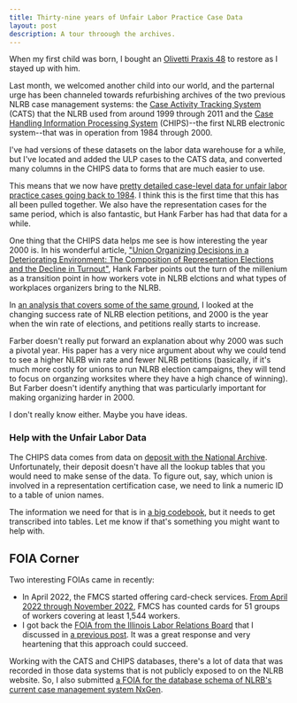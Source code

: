 ```yaml
---
title: Thirty-nine years of Unfair Labor Practice Case Data
layout: post
description: A tour throough the archives.
---
```


When my first child was born, I bought an [Olivetti Praxis
48](https://www.massmadesoul.com/olivetti-praxis-48) to restore as I
stayed up with him.

Last month, we welcomed another child into our world, and the
parternal urge has been channeled towards refurbishing archives of the
two previous NLRB case management systems: the [Case Activity Tracking
System](https://labordata.bunkum.us/cats) (CATS) that the NLRB used
from around 1999 through 2011 and the [Case Handling Information
Processing System](https://labordata.bunkum.us/chips) (CHIPS)--the
first NLRB electronic system--that was in operation from 1984 through
2000.

I've had versions of these datasets on the labor data warehouse
for a while, but I've located and added the ULP cases to the CATS
data, and converted many columns in the CHIPS data to forms that are
much easier to use.

This means that we now have [pretty detailed case-level data for unfair
labor practice cases going back to 1984](https://observablehq.com/@fgregg/nlrb-cases). I think this is the first time
that this has all been pulled together. We also have the
representation cases for the same period, which is also fantastic, but
Hank Farber has had that data for a while.

One thing that the CHIPS data helps me see is how interesting the year
2000 is. In his wonderful article, ["Union Organizing Decisions in a
Deteriorating Environment: The Composition of Representation Elections
and the Decline in Turnout"](https://www.nber.org/papers/w19908), Hank Farber
points out the turn of the millenium as a transition point in how workers vote in NLRB elctions and what types of workplaces organizers bring to the NLRB.

In [an analysis that covers some of the same
ground](https://observablehq.com/@fgregg/improving-success-of-individual-certification-petitions),
I looked at the changing success rate of NLRB election petitions, and
2000 is the year when the win rate of elections, and petitions really
starts to increase.

Farber doesn't really put forward an explanation about why 2000 was
such a pivotal year. His paper has a very nice argument about why we
could tend to see a higher NLRB win rate and fewer NLRB petitions
(basically, if it's much more costly for unions to run NLRB election
campaigns, they will tend to focus on organzing worksites where they
have a high chance of winning). But Farber doesn't identify anything
that was particularly important for making organizing harder in 2000.

I don't really know either. Maybe you have ideas.

### Help with the Unfair Labor Data
The CHIPS data comes from data on [deposit with the National
Archive](https://catalog.archives.gov/id/627716). Unfortunately, their
deposit doesn't have all the lookup tables that you would need to make sense
of the data. To figure out, say, which union is involved in a representation
certification case, we need to link a numeric ID to a table of union names.

The information we need for that is in [a big codebook](https://s3.amazonaws.com/NARAprodstorage/opastorage/live/1/8902/890201/content/arcmedia/electronic-records/rg-025/chips/113.1CL.pdf), but it needs to get
transcribed into tables. Let me know if that's something you might want to help with.


## FOIA Corner
Two interesting FOIAs came in recently:

* In April 2022, the FMCS started offering card-check services. [From
  April 2022 through November 2022](https://www.muckrock.com/foi/united-states-of-america-10/card-checks-april-2022-november-2022-137690/), FMCS has counted cards
  for 51 groups of workers covering at least 1,544 workers.
* I got back the [FOIA from the Illinois Labor Relations
  Board](https://www.muckrock.com/foi/illinois-168/petitions-election-results-and-certification-of-representations-138559/)
  that I discussed in [a previous
  post](https://notes.labordata.bunkum.us/2023/01/06/state-foia.html). It
  was a great response and very heartening that this approach could
  succeed.


Working with the CATS and CHIPS databases, there's a lot of data that
was recorded in those data systems that is not publicly exposed to on
the NLRB website. So, I also submitted [a FOIA for the database schema
of NLRB's current case management system NxGen](https://www.muckrock.com/foi/united-states-of-america-10/schema-or-table-definitions-for-the-nxgen-case-management-system-139981/).


